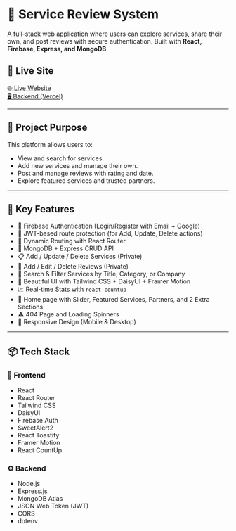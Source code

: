 # 🌟 Service Review System

A full-stack web application where users can explore services, share their own, and post reviews with secure authentication. Built with **React, Firebase, Express, and MongoDB**.

## 🔗 Live Site

[🌐 Live Website](https://service-revew.web.app/)  
[🖥️ Backend (Vercel)](https://service-review-server-blush-nine.vercel.app/)

---

## 🎯 Project Purpose

This platform allows users to:
- View and search for services.
- Add new services and manage their own.
- Post and manage reviews with rating and date.
- Explore featured services and trusted partners.

---

## 🚀 Key Features

- 🔐 Firebase Authentication (Login/Register with Email + Google)
- 🧾 JWT-based route protection (for Add, Update, Delete actions)
- 🧩 Dynamic Routing with React Router
- 🧠 MongoDB + Express CRUD API
- 📋 Add / Update / Delete Services (Private)
- 💬 Add / Edit / Delete Reviews (Private)
- 🔎 Search & Filter Services by Title, Category, or Company
- 🎨 Beautiful UI with Tailwind CSS + DaisyUI + Framer Motion
- 📈 Real-time Stats with `react-countup`
- 🎁 Home page with Slider, Featured Services, Partners, and 2 Extra Sections
- ⚠️ 404 Page and Loading Spinners
- 🔄 Responsive Design (Mobile & Desktop)

---

## 📦 Tech Stack

### 🔧 Frontend
- React
- React Router
- Tailwind CSS
- DaisyUI
- Firebase Auth
- SweetAlert2
- React Toastify
- Framer Motion
- React CountUp

### ⚙️ Backend
- Node.js
- Express.js
- MongoDB Atlas
- JSON Web Token (JWT)
- CORS
- dotenv